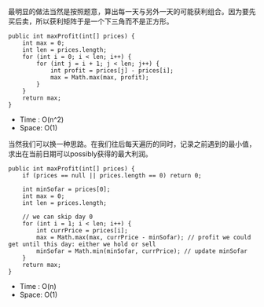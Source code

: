 最明显的做法当然是按照题意，算出每一天与另外一天的可能获利组合。因为要先买后卖，所以获利矩阵于是一个下三角而不是正方形。

```
public int maxProfit(int[] prices) {
    int max = 0;
    int len = prices.length;
    for (int i = 0; i < len; i++) {
        for (int j = i + 1; j < len; j++) {
            int profit = prices[j] - prices[i];
            max = Math.max(max, profit);
        }
    }
    return max;
}
```

* Time : O\(n^2\)
* Space: O\(1\)



当然我们可以换一种思路。在我们往后每天遍历的同时，记录之前遇到的最小值，求出在当前日期可以possibly获得的最大利润。

```
public int maxProfit(int[] prices) {
    if (prices == null || prices.length == 0) return 0;
    
    int minSofar = prices[0];
    int max = 0;
    int len = prices.length;
    
    // we can skip day 0
    for (int i = 1; i < len; i++) {
        int currPrice = prices[i];
        max = Math.max(max, currPrice - minSofar); // profit we could get until this day: either we hold or sell
        minSofar = Math.min(minSofar, currPrice); // update minSofar
    }
    return max;
}
```

* Time : O\(n\)
* Space: O\(1\)
